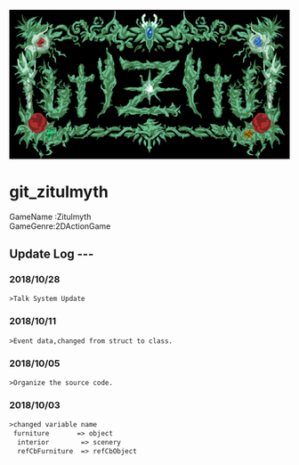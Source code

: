 ![Alt text](logo.png)
# git_zitulmyth
  
GameName :Zitulmyth  
GameGenre:2DActionGame  
  
## Update Log ---  
  
### 2018/10/28
    >Talk System Update
  
### 2018/10/11  
    >Event data,changed from struct to class.
###  2018/10/05  
    >Organize the source code.  
###  2018/10/03  
    >changed variable name  
     furniture       => object  
      interior        => scenery  
      refCbFurniture  => refCbObject  
